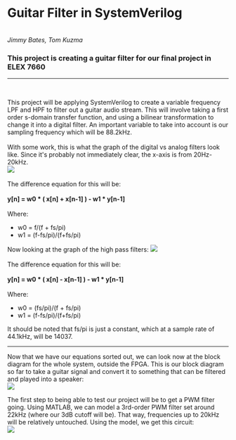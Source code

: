 <h1> Guitar Filter in SystemVerilog </h1>
<br>
<i> Jimmy Bates, Tom Kuzma</i>
<h3> This project is creating a guitar filter for our final project in ELEX 7660 </h3><hr /><br>

This project will be applying SystemVerilog to create a variable frequency LPF and HPF to filter out a guitar audio stream. This will involve taking a first order s-domain transfer function, and using a bilinear transformation to change it into a digital filter. An important variable to take into account is our sampling frequency which will be 88.2kHz.<br><br>
With some work, this is what the graph of the digital vs analog filters look like. Since it's probably not immediately clear, the x-axis is from 20Hz-20kHz.<br>
<img src="https://i.imgur.com/uqeMbO5.jpg">
<br><br>The difference equation for this will be:
<br><br><b>y[n] = w0 * ( x[n] + x[n-1] ) - w1 * y[n-1] </b><br><br>Where:<ul><li>w0 = f/(f + fs/pi)</li><li>w1 = (f-fs/pi)/(f+fs/pi)</li></ul><p>
Now looking at the graph of the high pass filters:
<img src="https://i.imgur.com/Q1w5HoT.jpg">
<br><br>The difference equation for this will be:
<br><br><b>y[n] = w0 * ( x[n] - x[n-1] ) - w1 * y[n-1] </b><br><br>Where:<ul><li>w0 = (fs/pi)/(f + fs/pi)</li><li>w1 = (f-fs/pi)/(f+fs/pi)</li></ul><p>
It should be noted that fs/pi is just a constant, which at a sample rate of 44.1kHz, will be 14037.
<hr />
Now that we have our equations sorted out, we can look now at the block diagram for the whole system, outside the FPGA. This is our block diagram so far to take a guitar signal and convert it to something that can be filtered and played into a speaker:<br><img src="https://i.imgur.com/pBctK4J.png"><p>
The first step to being able to test our project will be to get a PWM filter going. Using MATLAB, we can model a 3rd-order PWM filter set around 22kHz (where our 3dB cutoff will be). That way, frequencies up to 20kHz will be relatively untouched. Using the model, we get this circuit:<br><img src="https://i.imgur.com/jHVV3XK.png">
